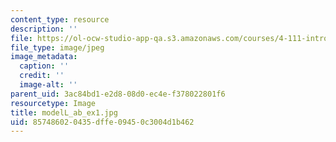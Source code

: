 ```yaml
---
content_type: resource
description: ''
file: https://ol-ocw-studio-app-qa.s3.amazonaws.com/courses/4-111-introduction-to-architecture-environmental-design-spring-2014/857486020435dffe09450c3004d1b462_modelL_ab_ex1.jpg
file_type: image/jpeg
image_metadata:
  caption: ''
  credit: ''
  image-alt: ''
parent_uid: 3ac84bd1-e2d8-08d0-ec4e-f378022801f6
resourcetype: Image
title: modelL_ab_ex1.jpg
uid: 85748602-0435-dffe-0945-0c3004d1b462
---
```


